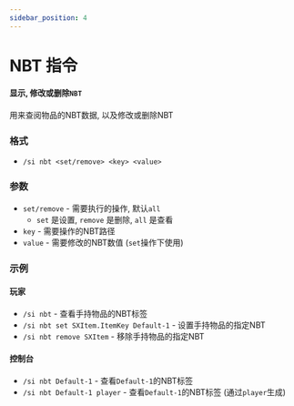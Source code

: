 ```yaml
---
sidebar_position: 4
---
```


# NBT 指令

#### 显示, 修改或删除`NBT`

用来查阅物品的NBT数据, 以及修改或删除NBT

### 格式

- `/si nbt <set/remove> <key> <value>`

### 参数

- `set/remove` - 需要执行的操作, 默认`all`
  - `set` 是设置, `remove` 是删除, `all` 是查看
- `key` - 需要操作的NBT路径
- `value` - 需要修改的NBT数值 \(`set`操作下使用\)

### 示例

#### 玩家

- `/si nbt` - 查看手持物品的NBT标签
- `/si nbt set SXItem.ItemKey Default-1` - 设置手持物品的指定NBT
- `/si nbt remove SXItem` - 移除手持物品的指定NBT

#### 控制台

- `/si nbt Default-1` - 查看`Default-1`的NBT标签
- `/si nbt Default-1 player` - 查看`Default-1`的NBT标签 (通过`player`生成)